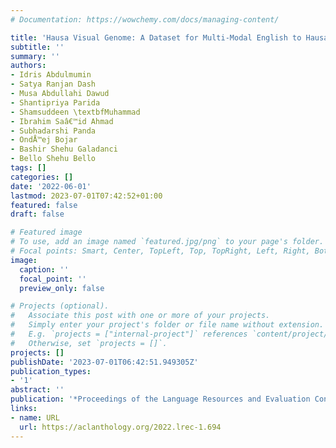 ```yaml
---
# Documentation: https://wowchemy.com/docs/managing-content/

title: 'Hausa Visual Genome: A Dataset for Multi-Modal English to Hausa Machine Translation'
subtitle: ''
summary: ''
authors:
- Idris Abdulmumin
- Satya Ranjan Dash
- Musa Abdullahi Dawud
- Shantipriya Parida
- Shamsuddeen \textbfMuhammad
- Ibrahim Saâ€™id Ahmad
- Subhadarshi Panda
- OndÅ™ej Bojar
- Bashir Shehu Galadanci
- Bello Shehu Bello
tags: []
categories: []
date: '2022-06-01'
lastmod: 2023-07-01T07:42:52+01:00
featured: false
draft: false

# Featured image
# To use, add an image named `featured.jpg/png` to your page's folder.
# Focal points: Smart, Center, TopLeft, Top, TopRight, Left, Right, BottomLeft, Bottom, BottomRight.
image:
  caption: ''
  focal_point: ''
  preview_only: false

# Projects (optional).
#   Associate this post with one or more of your projects.
#   Simply enter your project's folder or file name without extension.
#   E.g. `projects = ["internal-project"]` references `content/project/deep-learning/index.md`.
#   Otherwise, set `projects = []`.
projects: []
publishDate: '2023-07-01T06:42:51.949305Z'
publication_types:
- '1'
abstract: ''
publication: '*Proceedings of the Language Resources and Evaluation Conference*'
links:
- name: URL
  url: https://aclanthology.org/2022.lrec-1.694
---
```

